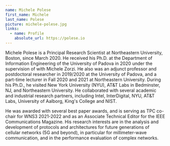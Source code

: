 ```yaml
---
name: Michele Polese
first_name: Michele
last_name: Polese
picture: michele-polese.jpg
links:
  - name: Profile
    absolute_url: https://polese.io
---
```


Michele Polese is a Principal Research Scientist at Northeastern University, Boston, since March 2020. He received his Ph.D. at the Department of Information Engineering of the University of Padova in 2020 under the supervision of with Michele Zorzi. He also was an adjunct professor and postdoctoral researcher in 2019/2020 at the University of Padova, and a part-time lecturer in Fall 2020 and 2021 at Northeastern University. During his Ph.D., he visited New York University (NYU), AT&T Labs in Bedminster, NJ, and Northeastern University. He collaborated with several academic and industrial research partners, including Intel, InterDigital, NYU, AT&T Labs, University of Aalborg, King's College and NIST.

He was awarded with several best paper awards, and is serving as TPC co-chair for WNS3 2021-2022 and as an Associate Technical Editor for the IEEE Communications Magazine. His research interests are in the analysis and development of protocols and architectures for future generations of cellular networks (5G and beyond), in particular for millimeter-wave communication, and in the performance evaluation of complex networks.
